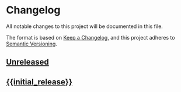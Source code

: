 # Changelog
All notable changes to this project will be documented in this file.

The format is based on [Keep a Changelog](https://keepachangelog.com/en/1.0.0/),
and this project adheres to [Semantic Versioning](https://semver.org/spec/v2.0.0.html).

## [Unreleased]

## [{{initial_release}}]


[Unreleased]: {{repo_url}}/compare/v{{initial_release}}...HEAD
[{{initial_release}}]: {{repo_url}}/releases/tag/v{{initial_release}}
